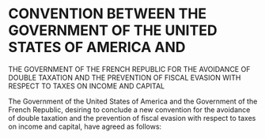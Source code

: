 # CONVENTION BETWEEN THE GOVERNMENT OF THE UNITED STATES OF AMERICA AND
  THE GOVERNMENT OF THE FRENCH REPUBLIC FOR THE AVOIDANCE OF DOUBLE
  TAXATION AND THE PREVENTION OF FISCAL EVASION WITH RESPECT TO TAXES ON
  INCOME AND CAPITAL

The Government of the United States of America and the Government of the French
Republic, desiring to conclude a new convention for the avoidance of double taxation and the
prevention of fiscal evasion with respect to taxes on income and capital, have agreed as follows:
